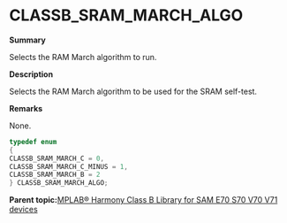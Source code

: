 # CLASSB\_SRAM\_MARCH\_ALGO

**Summary**

Selects the RAM March algorithm to run.

**Description**

Selects the RAM March algorithm to be used for the SRAM self-test.

**Remarks**

None.

```c
typedef enum
{
CLASSB_SRAM_MARCH_C = 0,
CLASSB_SRAM_MARCH_C_MINUS = 1,
CLASSB_SRAM_MARCH_B = 2
} CLASSB_SRAM_MARCH_ALGO;
```

**Parent topic:**[MPLAB® Harmony Class B Library for SAM E70 S70 V70 V71 devices](GUID-85C09776-46F4-43A4-9FA5-26997226A3EA.md)

